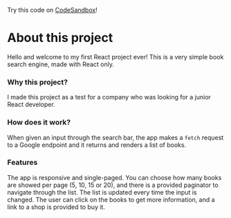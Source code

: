 Try this code on [CodeSandbox](https://codesandbox.io/s/github/ntropea/winkproject)!

# About this project

Hello and welcome to my first React project ever!
This is a very simple book search engine, made with React only.

### Why this project?

I made this project as a test for a company who was looking for a junior React developer.

### How does it work?

When given an input through the search bar, the app makes a `fetch` request to a Google endpoint and it returns and renders a list of books.

### Features

The app is responsive and single-paged. 
You can choose how many books are showed per page (5, 10, 15 or 20), and there is a provided paginator to navigate through the list. 
The list is updated every time the input is changed. 
The user can click on the books to get more information, and a link to a shop is provided to buy it. 
